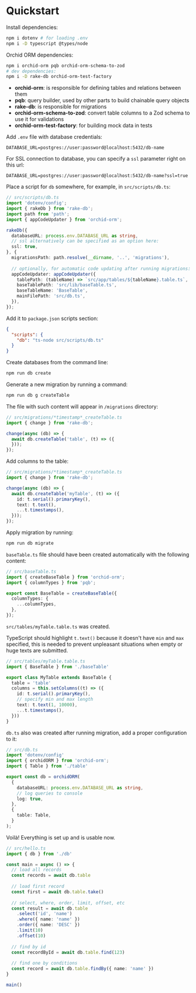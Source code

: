 # Quickstart

Install dependencies:

```sh
npm i dotenv # for loading .env
npm i -D typescript @types/node
```

Orchid ORM dependencies:

```sh
npm i orchid-orm pqb orchid-orm-schema-to-zod
# dev dependencies:
npm i -D rake-db orchid-orm-test-factory
```

- **orchid-orm**: is responsible for defining tables and relations between them
- **pqb**: query builder, used by other parts to build chainable query objects
- **rake-db**: is responsible for migrations
- **orchid-orm-schema-to-zod**: convert table columns to a Zod schema to use it for validations
- **orchid-orm-test-factory**: for building mock data in tests

Add `.env` file with database credentials:

```
DATABASE_URL=postgres://user:password@localhost:5432/db-name
```

For SSL connection to database, you can specify a `ssl` parameter right on this url:

```
DATABASE_URL=postgres://user:password@localhost:5432/db-name?ssl=true
```

Place a script for `db` somewhere, for example, in `src/scripts/db.ts`:

```ts
// src/scripts/db.ts
import 'dotenv/config';
import { rakeDb } from 'rake-db';
import path from 'path';
import { appCodeUpdater } from 'orchid-orm';

rakeDb({
  databaseURL: process.env.DATABASE_URL as string,
  // ssl alternatively can be specified as an option here:
  ssl: true,
}, {
  migrationsPath: path.resolve(__dirname, '..', 'migrations'),
  
  // optionally, for automatic code updating after running migrations:
  appCodeUpdater: appCodeUpdater({
    tablePath: (tableName) => `src/app/tables/${tableName}.table.ts`,
    baseTablePath: 'src/lib/baseTable.ts',
    baseTableName: 'BaseTable',
    mainFilePath: 'src/db.ts',
  }),
});
```

Add it to `package.json` scripts section:

```json
{
  "scripts": {
    "db": "ts-node src/scripts/db.ts"
  }
}
```

Create databases from the command line:

```sh
npm run db create
```

Generate a new migration by running a command:

```sh
npm run db g createTable
```

The file with such content will appear in `/migrations` directory:

```ts
// src/migrations/*timestamp*_createTable.ts
import { change } from 'rake-db';

change(async (db) => {
  await db.createTable('table', (t) => ({
  }));
});
```

Add columns to the table:

```ts
// src/migrations/*timestamp*_createTable.ts
import { change } from 'rake-db';

change(async (db) => {
  await db.createTable('myTable', (t) => ({
    id: t.serial().primaryKey(),
    text: t.text(),
    ...t.timestamps(),
  }));
});
```

Apply migration by running:

```sh
npm run db migrate
```

`baseTable.ts` file should have been created automatically with the following content:

```ts
// src/baseTable.ts
import { createBaseTable } from 'orchid-orm';
import { columnTypes } from 'pqb';

export const BaseTable = createBaseTable({
  columnTypes: {
    ...columnTypes,
  },
});
```

`src/tables/myTable.table.ts` was created.

TypeScript should highlight `t.text()` because it doesn't have `min` and `max` specified,
this is needed to prevent unpleasant situations when empty or huge texts are submitted.

```ts
// src/tables/myTable.table.ts
import { BaseTable } from './baseTable'

export class MyTable extends BaseTable {
  table = 'table'
  columns = this.setColumns((t) => ({
    id: t.serial().primaryKey(),
    // specify min and max length
    text: t.text(1, 10000),
    ...t.timestamps(),
  }))
}
```

`db.ts` also was created after running migration, add a proper configuration to it:

```ts
// src/db.ts
import 'dotenv/config'
import { orchidORM } from 'orchid-orm';
import { Table } from './table'

export const db = orchidORM(
  {
    databaseURL: process.env.DATABASE_URL as string,
    // log queries to console
    log: true,
  },
  {
    table: Table,
  }
);
```

Voilà! Everything is set up and is usable now.

```ts
// src/hello.ts
import { db } from './db'

const main = async () => {
  // load all records
  const records = await db.table
  
  // load first record
  const first = await db.table.take()
  
  // select, where, order, limit, offset, etc
  const result = await db.table
    .select('id', 'name')
    .where({ name: 'name' })
    .order({ name: 'DESC' })
    .limit(10)
    .offset(10)
  
  // find by id
  const recordById = await db.table.find(123)
  
  // find one by conditions
  const record = await db.table.findBy({ name: 'name' })
}

main()
```
